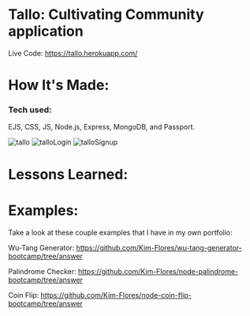 # Tallo: Cultivating Community application

Live Code: https://tallo.herokuapp.com/

# How It's Made:
### Tech used: 
EJS, CSS, JS, Node.js, Express, MongoDB, and Passport. 


![tallo](tallo.png)
![talloLogin](talloLogin.png)
![talloSignup](talloSignup.png)

# Lessons Learned:


# Examples:

Take a look at these couple examples that I have in my own portfolio:

Wu-Tang Generator: https://github.com/Kim-Flores/wu-tang-generator-bootcamp/tree/answer

Palindrome Checker: https://github.com/Kim-Flores/node-palindrome-bootcamp/tree/answer

Coin Flip: https://github.com/Kim-Flores/node-coin-flip-bootcamp/tree/answer

